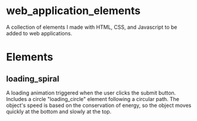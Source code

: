 # web_application_elements
A collection of elements I made with HTML, CSS, and Javascript to be added to web applications.
# Elements
## loading_spiral
A loading animation triggered when the user clicks the submit button. Includes a circle "loading_circle" element following a circular path. The object's speed is based on the conservation of energy, so the object moves quickly at the bottom and slowly at the top.
